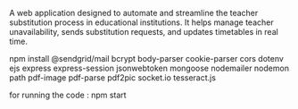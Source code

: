 A web application designed to automate and streamline the teacher substitution process in educational institutions. It helps manage teacher unavailability, sends substitution requests, and updates timetables in real time.

npm install @sendgrid/mail bcrypt body-parser cookie-parser cors dotenv ejs express express-session jsonwebtoken mongoose nodemailer nodemon path pdf-image pdf-parse pdf2pic socket.io tesseract.js

for running the code :
npm start


